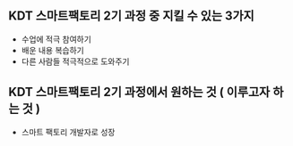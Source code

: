 ## KDT 스마트팩토리 2기 과정 중 지킬 수 있는 3가지
- 수업에 적극 참여하기
- 배운 내용 복습하기
- 다른 사람들 적극적으로 도와주기

## KDT 스마트팩토리 2기 과정에서 원하는 것 ( 이루고자 하는 것 )
- 스마트 팩토리 개발자로 성장
